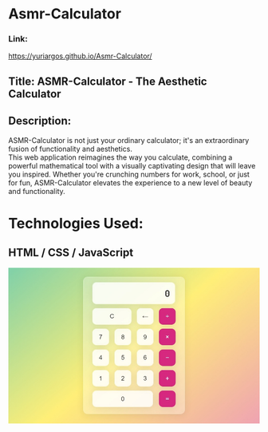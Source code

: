 # Asmr-Calculator

### Link:

https://yuriargos.github.io/Asmr-Calculator/

## Title: ASMR-Calculator - The Aesthetic Calculator

## Description:
ASMR-Calculator is not just your ordinary calculator; it's an extraordinary fusion of functionality and aesthetics. <br>
This web application reimagines the way you calculate, combining a powerful mathematical tool with a visually captivating design that will leave you inspired. Whether you're crunching numbers for work, school, or just for fun, ASMR-Calculator elevates the experience to a new level of beauty and functionality.

# Technologies Used:
## HTML / CSS / JavaScript

![image](https://github.com/YuriArgos/Asmr-Calculator/blob/main/assets/WHATS.jpeg)
